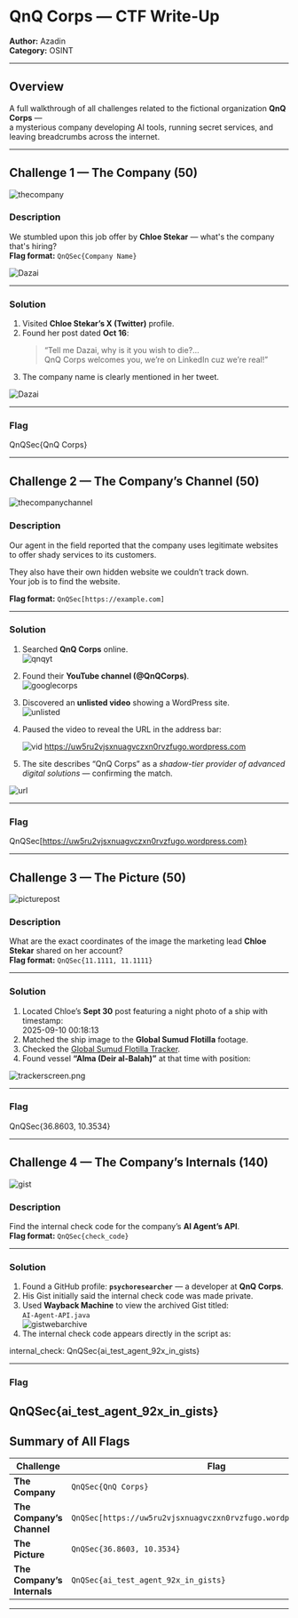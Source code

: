 # QnQ Corps — CTF Write-Up

**Author:** Azadin  
**Category:** OSINT  

---

## Overview

A full walkthrough of all challenges related to the fictional organization **QnQ Corps** —  
a mysterious company developing AI tools, running secret services, and leaving breadcrumbs across the internet.

---

## Challenge 1 — The Company (50)

![thecompany](images/thecompany.png)

### Description
We stumbled upon this job offer by **Chloe Stekar** — what's the company that's hiring?  
**Flag format:** `QnQSec{Company Name}`

![Dazai](images/dazai2.png)

---

### Solution
1. Visited **Chloe Stekar’s X (Twitter)** profile.  
2. Found her post dated **Oct 16**:
   > “Tell me Dazai, why is it you wish to die?...  
   > QnQ Corps welcomes you, we’re on LinkedIn cuz we’re real!”  
3. The company name is clearly mentioned in her tweet.

![Dazai](images/Dazaipost.png)

---

### Flag
QnQSec{QnQ Corps}

---

## Challenge 2 — The Company’s Channel (50)

![thecompanychannel](images/thecompanychannel.png)

### Description
Our agent in the field reported that the company uses legitimate websites  
to offer shady services to its customers.  

They also have their own hidden website we couldn’t track down.  
Your job is to find the website.  

**Flag format:** `QnQSec[https://example.com]`

---

### Solution
1. Searched **QnQ Corps** online.  
   ![qnqyt](images/qnqyt.png)
2. Found their **YouTube channel (@QnQCorps)**.  
   ![googlecorps](images/googlecorps.png)
3. Discovered an **unlisted video** showing a WordPress site.  
   ![unlisted](images/unlistedvid.png)
4. Paused the video to reveal the URL in the address bar:

   ![vid](images/vidqnq.png)
https://uw5ru2vjsxnuagvczxn0rvzfugo.wordpress.com


5. The site describes “QnQ Corps” as a *shadow-tier provider of advanced digital solutions* — confirming the match.  

![url](images/url.png)

---

### Flag
QnQSec[https://uw5ru2vjsxnuagvczxn0rvzfugo.wordpress.com}


---

## Challenge 3 — The Picture (50)

![picturepost](images/picturepost.png.png)

### Description
What are the exact coordinates of the image the marketing lead **Chloe Stekar** shared on her account?  
**Flag format:** `QnQSec{11.1111, 11.1111}`

---

### Solution
1. Located Chloe’s **Sept 30** post featuring a night photo of a ship with timestamp:  
2025-09-10 00:18:13
2. Matched the ship image to the **Global Sumud Flotilla** footage.  
3. Checked the [Global Sumud Flotilla Tracker](https://globalsumudflotilla.org/tracker/).  
4. Found vessel **“Alma (Deir al-Balah)”** at that time with position:  

![trackerscreen.png](images/trackerscreen.png)

---

### Flag
QnQSec{36.8603, 10.3534}

---

## Challenge 4 — The Company’s Internals (140)

![gist](images/gist.png)

### Description
Find the internal check code for the company’s **AI Agent’s API**.  
**Flag format:** `QnQSec{check_code}`

---

### Solution
1. Found a GitHub profile: **`psychoresearcher`** — a developer at **QnQ Corps**.  
2. His Gist initially said the internal check code was made private.  
3. Used **Wayback Machine** to view the archived Gist titled:  
   `AI-Agent-API.java`  
   ![gistwebarchive](images/gistwebarchive.png)
4. The internal check code appears directly in the script as:  

internal_check: QnQSec{ai_test_agent_92x_in_gists}


---

### Flag
QnQSec{ai_test_agent_92x_in_gists}
---

## Summary of All Flags

| Challenge                 | Flag                                                                 |
|----------------------------|----------------------------------------------------------------------|
| **The Company**            | `QnQSec{QnQ Corps}`                                                 |
| **The Company’s Channel**  | `QnQSec[https://uw5ru2vjsxnuagvczxn0rvzfugo.wordpress.com/about/]`  |
| **The Picture**            | `QnQSec{36.8603, 10.3534}`                                          |
| **The Company’s Internals**| `QnQSec{ai_test_agent_92x_in_gists}`    

---

